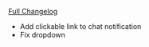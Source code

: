[Full Changelog](https://github.com/BigFootTeam/BFBlackMarket/compare/r1...f00c199227295d6639900af302e84b670c77d977)

- Add clickable link to chat notification
- Fix dropdown

